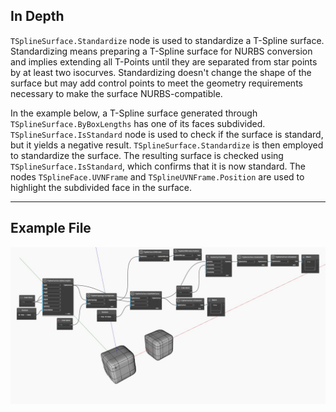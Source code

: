## In Depth
`TSplineSurface.Standardize` node is used to standardize a T-Spline surface. 
Standardizing means preparing a T-Spline surface for NURBS conversion and implies extending all T-Points until they are separated from star points by at least two isocurves. Standardizing doesn't change the shape of the surface but may add control points to meet the geometry requirements necessary to make the surface NURBS-compatible.

In the example below, a T-Spline surface generated through `TSplineSurface.ByBoxLengths` has one of its faces subdivided.
`TSplineSurface.IsStandard` node is used to check if the surface is standard, but it yields a negative result.
`TSplineSurface.Standardize` is then employed to standardize the surface. The resulting surface is checked using `TSplineSurface.IsStandard`, which confirms that it is now standard.
The nodes `TSplineFace.UVNFrame` and `TSplineUVNFrame.Position` are used to highlight the subdivided face in the surface.
___
## Example File

![TSplineSurface.Standardize](./Autodesk.DesignScript.Geometry.TSpline.TSplineSurface.Standardize_img.jpg)